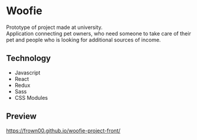 # Woofie
Prototype of project made at university.\
Application connecting pet owners, who need someone to take care of their pet and people who is looking for additional sources of income.


## Technology
- Javascript
- React
- Redux
- Sass
- CSS Modules

## Preview
https://frown00.github.io/woofie-project-front/
